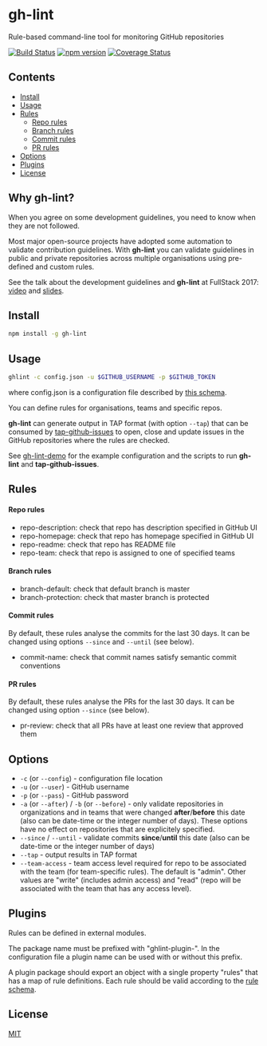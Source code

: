 # gh-lint
Rule-based command-line tool for monitoring GitHub repositories

[![Build Status](https://travis-ci.org/MailOnline/gh-lint.svg?branch=master)](https://travis-ci.org/MailOnline/gh-lint)
[![npm version](https://badge.fury.io/js/gh-lint.svg)](https://www.npmjs.com/package/gh-lint)
[![Coverage Status](https://coveralls.io/repos/MailOnline/gh-lint/badge.svg?branch=master&service=github)](https://coveralls.io/github/MailOnline/gh-lint?branch=master)


## Contents

- [Install](#install)
- [Usage](#usage)
- [Rules](#rules)
  - [Repo rules](#repo-rules)
  - [Branch rules](#branch-rules)
  - [Commit rules](#commit-rules)
  - [PR rules](#pr-rules)
- [Options](#options)
- [Plugins](#plugins)
- [License](#license)


## Why gh-lint?

When you agree on some development guidelines, you need to know when they are not followed.

Most major open-source projects have adopted some automation to validate contribution guidelines. With **gh-lint** you can validate guidelines in public and private repositories across multiple organisations using pre-defined and custom rules.

See the talk about the development guidelines and **gh-lint** at FullStack 2017: [video](https://skillsmatter.com/skillscasts/10399-auditing-development-guidelines-in-github-repositories) and [slides](https://www.slideshare.net/epoberezkin/auditing-development-guidelines-in-github-repositories).


## Install

```bash
npm install -g gh-lint
```


## Usage

```bash
ghlint -c config.json -u $GITHUB_USERNAME -p $GITHUB_TOKEN
```

where config.json is a configuration file described by [this schema](https://github.com/MailOnline/gh-lint/blob/master/schemas/config.json).

You can define rules for organisations, teams and specific repos.

**gh-lint** can generate output in TAP format (with option `--tap`) that can be consumed by [tap-github-issues](https://github.com/MailOnline/tap-github-issues) to open, close and update issues in the GitHub repositories where the rules are checked.

See [gh-lint-demo](https://github.com/MailOnline/gh-lint-demo) for the example configuration and the scripts to run **gh-lint** and **tap-github-issues**.


## Rules

#### Repo rules

- repo-description: check that repo has description specified in GitHub UI
- repo-homepage: check that repo has homepage specified in GitHub UI
- repo-readme: check that repo has README file
- repo-team: check that repo is assigned to one of specified teams


#### Branch rules

- branch-default: check that default branch is master
- branch-protection: check that master branch is protected


#### Commit rules

By default, these rules analyse the commits for the last 30 days. It can be changed using options `--since` and `--until` (see below).

- commit-name: check that commit names satisfy semantic commit conventions


#### PR rules

By default, these rules analyse the PRs for the last 30 days. It can be changed using option `--since` (see below).

- pr-review: check that all PRs have at least one review that approved them


## Options

- `-c` (or `--config`) - configuration file location
- `-u` (or `--user`) - GitHub username
- `-p` (or `--pass`) - GitHub password
- `-a` (or `--after`) / `-b` (or `--before`) - only validate repositories in organizations and in teams that were changed **after**/**before** this date (also can be date-time or the integer number of days). These options have no effect on repositories that are explicitely specified.
- `--since` / `--until` - validate commits **since**/**until** this date (also can be date-time or the integer number of days)
- `--tap` - output results in TAP format
- `--team-access` - team access level required for repo to be associated with the team (for team-specific rules). The default is "admin". Other values are "write" (includes admin access) and "read" (repo will be associated with the team that has any access level).


## Plugins

Rules can be defined in external modules.

The package name must be prefixed with "ghlint-plugin-". In the configuration file a plugin name can be used with or without this prefix.

A plugin package should export an object with a single property "rules" that has a map of rule definitions. Each rule should be valid according to the [rule schema](https://github.com/MailOnline/gh-lint/blob/master/schemas/rule.json).


## License

[MIT](https://github.com/MailOnline/gh-lint/blob/master/LICENSE)
